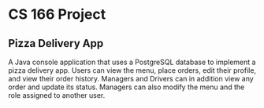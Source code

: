 # CS 166 Project
## Pizza Delivery App

A Java console application that uses a PostgreSQL database to implement a pizza delivery app. Users can view the menu, place orders, edit their profile, and view their order history. Managers and Drivers can in addition view any order and update its status. Managers can also modify the menu and the role assigned to another user.
